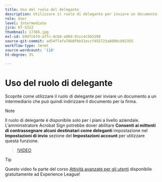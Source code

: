 ```yaml
---
title: Uso del ruolo del delegante
description: Utilizzare il ruolo di delegante per inviare un documento a un intermediario che può quindi indirizzare il documento per la firma
role: User
level: Intermediate
jira: KT-5322
thumbnail: 17366.jpg
exl-id: b9d7c6f4-a7fc-4cb8-a80d-91cc4c5b5298
source-git-commit: ad54f7afa78b0fbb31eccf455723a8890cb92355
workflow-type: tm+mt
source-wordcount: '110'
ht-degree: 3%

---
```


# Uso del ruolo di delegante

Scoprite come utilizzare il ruolo di delegante per inviare un documento a un intermediario che può quindi indirizzare il documento per la firma.

>[!NOTE]
>
>Il ruolo di delegante è disponibile solo per i piani a livello aziendale. L’amministratore Acrobat Sign potrebbe dover abilitare **Consenti ai mittenti di contrassegnare alcuni destinatari come deleganti** impostazione nel **Impostazioni di invio** sezione del **Impostazioni account** per utilizzare questa funzione.

>[!VIDEO](https://video.tv.adobe.com/v/343621?quality=12&learn=on&hidetitle=true)

>[!TIP]
>
>Questo video fa parte del corso [Attività avanzate per gli utenti](https://experienceleague.adobe.com/?recommended=Sign-U-1-2020.3) disponibile gratuitamente ad Experience League!
